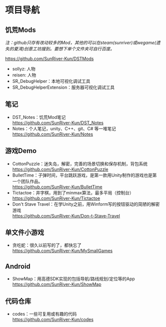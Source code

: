# 项目导航

## 饥荒Mods

 *注：github只存有改动较多的Mod，其他的可以在steam(sunriver)或wegame(遗失的夏湾)创意工坊搜到。要想下单个文件夹可自行百度。*

<https://github.com/SunRiver-Kun/DSTMods>

- sollyz: 人物
- reisen: 人物
- SR_DebugHelper：本地可视化调试工具
- SR_DebugHelperExtension：服务器可视化调试工具

## 笔记

- DST_Notes：饥荒Mod笔记  
<https://github.com/SunRiver-Kun/DST_Notes>
- Notes：个人笔记，unity、C++、git、C# 等一堆笔记  
<https://github.com/SunRiver-Kun/Notes>

## 游戏Demo

- CottonPuzzle：迷失岛，解密，完善的场景切换和保存机制，背包系统  
<https://github.com/SunRiver-Kun/CottonPuzzle>
- BulletTime：子弹时间，平台跳跃游戏，是第一款用Unity制作的游戏也是第一个团队作品。  
<https://github.com/SunRiver-Kun/BulletTime>
- Tictactoe：井字棋，用到了minmax算法，最多平局（控制台）  
<https://github.com/SunRiver-Kun/Tictactoe>
- Don't Stave Travel：在学Unity之前，用Winform写的按钮驱动的简陋的解密游戏  
<https://github.com/SunRiver-Kun/Don-t-Stave-Travel>

## 单文件小游戏

- 贪吃蛇：很久以前写的了，都快忘了  
<https://github.com/SunRiver-Kun/MySmallGames>

## Android

- ShowMap：用高德SDK实现的包括导航/路线规划/定位等的App  
<https://github.com/SunRiver-Kun/ShowMap>

## 代码仓库

- codes：一些可复用或有趣的代码  
<https://github.com/SunRiver-Kun/codes>  
